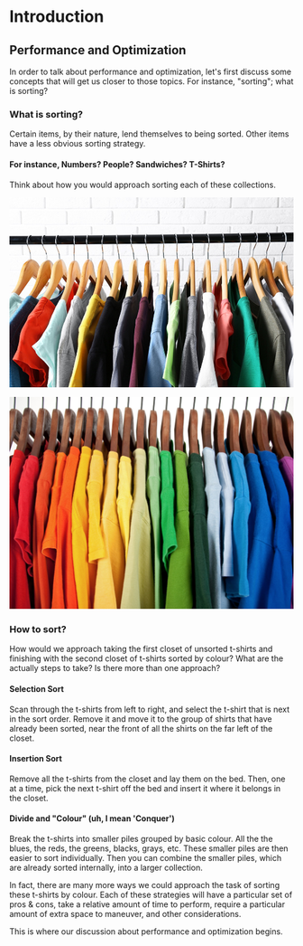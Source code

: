 # Introduction

## Performance and Optimization

In order to talk about performance and optimization, let's first discuss some concepts that will get us closer to those topics. For instance, "sorting"; what is sorting?

### What is sorting?

Certain items, by their nature, lend themselves to being sorted. Other items have a less obvious sorting strategy.

#### For instance, Numbers? People? Sandwiches? T-Shirts?

Think about how you would approach sorting each of these collections.

![Unsorted T-Shirts](images/t-shirts-unsorted.jpg "Unsorted T-Shirts")

![Sorted T-Shirts](images/t-shirts-sorted.jpg "Sorted T-Shirts")

### How to sort?

How would we approach taking the first closet of unsorted t-shirts and finishing with the second closet of t-shirts sorted by colour? What are the actually steps to take? Is there more than one approach?

#### Selection Sort
Scan through the t-shirts from left to right, and select the t-shirt that is next in the sort order. Remove it and move it to the group of shirts that have already been sorted, near the front of all the shirts on the far left of the closet.

#### Insertion Sort
Remove all the t-shirts from the closet and lay them on the bed. Then, one at a time, pick the next t-shirt off the bed and insert it where it belongs in the closet.

#### Divide and "Colour" (uh, I mean 'Conquer')
Break the t-shirts into smaller piles grouped by basic colour. All the the blues, the reds, the greens, blacks, grays, etc. These smaller piles are then easier to sort individually. Then you can combine the smaller piles, which are already sorted internally, into a larger collection.

In fact, there are many more ways we could approach the task of sorting these t-shirts by colour. Each of these strategies will have a particular set of pros & cons, take a relative amount of time to perform, require a particular amount of extra space to maneuver, and other considerations.

This is where our discussion about performance and optimization begins.
